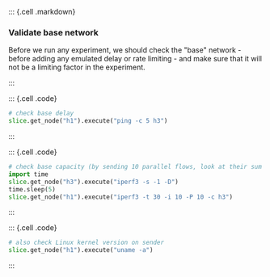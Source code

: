 ::: {.cell .markdown}
### Validate base network

Before we run any experiment, we should check the "base" network - before adding any emulated delay or rate limiting - and make sure that it will not be a limiting factor in the experiment.

:::

::: {.cell .code}
```python
# check base delay
slice.get_node("h1").execute("ping -c 5 h3")
```
:::

::: {.cell .code}
```python
# check base capacity (by sending 10 parallel flows, look at their sum throughput)
import time
slice.get_node("h3").execute("iperf3 -s -1 -D")
time.sleep(5)
slice.get_node("h1").execute("iperf3 -t 30 -i 10 -P 10 -c h3")
```
:::

::: {.cell .code}
```python
# also check Linux kernel version on sender
slice.get_node("h1").execute("uname -a")
```
:::


